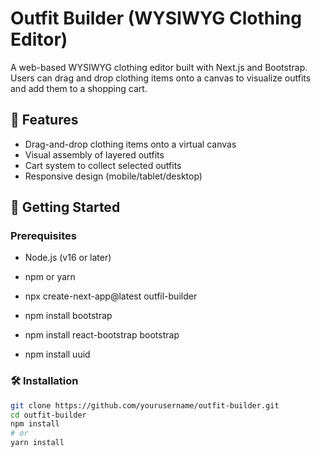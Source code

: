 # Outfit Builder (WYSIWYG Clothing Editor)

A web-based WYSIWYG clothing editor built with Next.js and Bootstrap. Users can drag and drop clothing items onto a canvas to visualize outfits and add them to a shopping cart.

## 🧩 Features

- Drag-and-drop clothing items onto a virtual canvas
- Visual assembly of layered outfits
- Cart system to collect selected outfits
- Responsive design (mobile/tablet/desktop)

## 🚀 Getting Started

### Prerequisites

- Node.js (v16 or later)
- npm or yarn

- npx create-next-app@latest outfil-builder

- npm install bootstrap

- npm install react-bootstrap bootstrap

- npm install uuid

### 🛠 Installation

```bash
git clone https://github.com/yourusername/outfit-builder.git
cd outfit-builder
npm install
# or
yarn install
